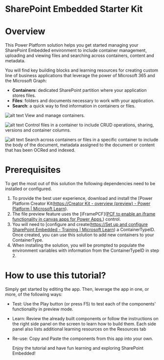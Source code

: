 # SharePoint Embedded Starter Kit

# Overview

This Power Platform solution helps you get started managing your SharePoint Embedded environment to include container management, uploading and viewing files and searching across containers, content and metadata.

You will find key building blocks and learning resources for creating custom line of business applications that leverage the power of Microsoft 365 and the Microsoft Graph:

* **Containers**: dedicated SharePoint partition where your application stores files.
* **Files**: folders and documents necessary to work with your application.
* **Search**: a quick way to find information in containers or files.

![alt text](./Images/Containers.png "Title")
View and manage containers.

![alt text](./Images/Files.png "Title")
Control files in a container to include CRUD operations, sharing, versions and container columns.

![alt text](./Images/Search.png "Title")
Search across containers or files in a specific container to include the body of the document, metadata assigned to the document or content that has been OCRed and indexed.

# Prerequisites

To get the most out of this solution the following dependencies need to be installed or configured.

1. To provide the best user experience, download and install the [Power Platform Creator Kit([https://Creator Kit - overview (preview) - Power Platform | Microsoft Learn](https://learn.microsoft.com/en-us/power-platform/guidance/creator-kit/overview)).
2. The file preview feature uses the [iFramePCF]([PCF to enable an iframe functionality in canvas apps for Power Apps.](https://github.com/yashag2255/iframePCF)) control.
3. You will need to [configure and create([https://Set up and configure SharePoint Embedded - Training | Microsoft Learn](https://learn.microsoft.com/en-us/training/modules/sharepoint-embedded-setup/5-exercise-setup-configure-sharepoint-embedded)) a ContainerTypeID.  Once created, you can use this solution to add new containers to your ContainerType.
4. When installing the solution, you will be prompted to populate the environment variables with information from the ContainerTypeID in step 2.

# How to use this tutorial?

Simply get started by editing the app. Then, leverage the app in one, or more, of the following ways:

* Test: Use the Play button (or press F5) to test each of the components' functionality in preview mode.
* Learn: Review the already built components or follow the instructions on the right side panel on the screen to learn how to build them. Each side panel also lists additional learning resources on the Resources tab
* Re-use: Copy and Paste the components from this app into your own.
  
  Enjoy the tutorial and have fun learning and exploring SharePoint Embedded!


